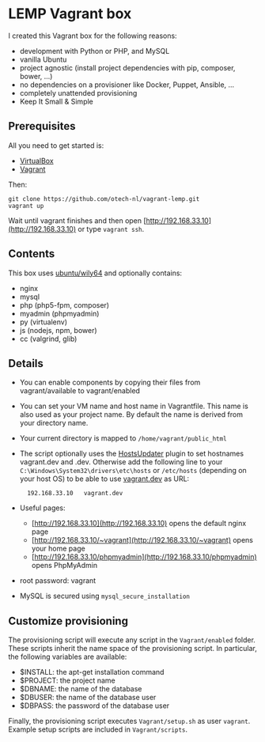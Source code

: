 # LEMP Vagrant box

I created this Vagrant box for the following reasons:

* development with Python or PHP, and MySQL
* vanilla Ubuntu
* project agnostic (install project dependencies with pip, composer, bower, ...)
* no dependencies on a provisioner like Docker, Puppet, Ansible, ...
* completely unattended provisioning
* Keep It Small & Simple

## Prerequisites

All you need to get started is:

* [VirtualBox](https://www.virtualbox.org/)
* [Vagrant](https://www.vagrantup.com/)

Then:

    git clone https://github.com/otech-nl/vagrant-lemp.git
    vagrant up

Wait until vagrant finishes and then open [http://192.168.33.10](http://192.168.33.10) or type `vagrant ssh`.

## Contents

This box uses [ubuntu/wily64](https://vagrantcloud.com/ubuntu/boxes/wily64) and optionally contains:

* nginx
* mysql
* php (php5-fpm, composer)
* myadmin (phpmyadmin)
* py (virtualenv)
* js (nodejs, npm, bower)
* cc (valgrind, glib)

## Details

* You can enable components by copying their files from vagrant/available to vagrant/enabled
* You can set your VM name and host name in Vagrantfile. This name is also used as your project name. By default the name is derived from your directory name.
* Your current directory is mapped to `/home/vagrant/public_html`
* The script optionally uses the [HostsUpdater](https://github.com/cogitatio/vagrant-hostsupdater) plugin to set hostnames vagrant.dev and _<projectname>_.dev. Otherwise add the following line to your `C:\Windows\System32\drivers\etc\hosts` or `/etc/hosts` (depending on your host OS) to be able to use [vagrant.dev](http://vagrant.dev) as URL:

        192.168.33.10	vagrant.dev
* Useful pages:
   * [http://192.168.33.10](http://192.168.33.10) opens the default nginx page
   * [http://192.168.33.10/~vagrant](http://192.168.33.10/~vagrant) opens your home page
   * [http://192.168.33.10/phpmyadmin](http://192.168.33.10/phpmyadmin) opens PhpMyAdmin
* root password: vagrant
* MySQL is secured using `mysql_secure_installation`

## Customize provisioning

The provisioning script will execute any script in the `Vagrant/enabled` folder. These scripts inherit the name space of the provisioning script. In particular, the following variables are available:

* $INSTALL: the apt-get installation command
* $PROJECT: the project name
* $DBNAME: the name of the database
* $DBUSER: the name of the database user
* $DBPASS: the password of the database user

Finally, the provisioning script executes `Vagrant/setup.sh` as user `vagrant`. Example setup scripts are included in `Vagrant/scripts`.